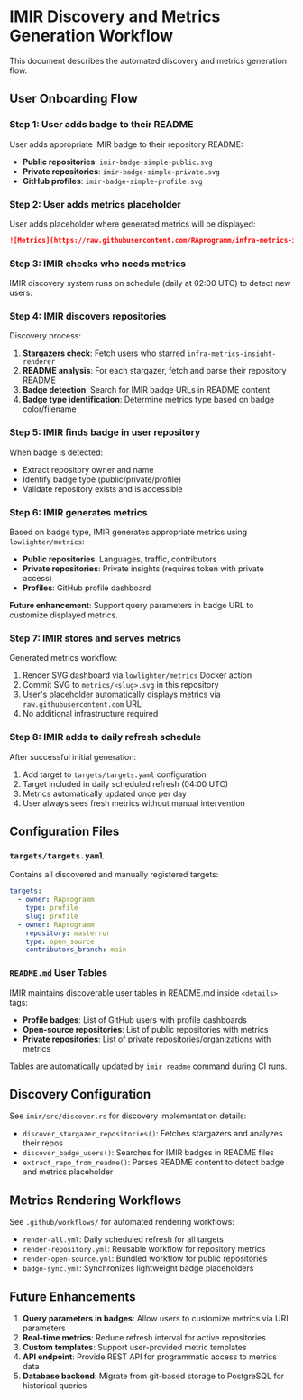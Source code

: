 <!--
SPDX-FileCopyrightText: 2025 RAprogramm <andrey.rozanov.vl@gmail.com>

SPDX-License-Identifier: MIT
-->

# IMIR Discovery and Metrics Generation Workflow

This document describes the automated discovery and metrics generation flow.

## User Onboarding Flow

### Step 1: User adds badge to their README

User adds appropriate IMIR badge to their repository README:

- **Public repositories**: `imir-badge-simple-public.svg`
- **Private repositories**: `imir-badge-simple-private.svg`
- **GitHub profiles**: `imir-badge-simple-profile.svg`

### Step 2: User adds metrics placeholder

User adds placeholder where generated metrics will be displayed:

```markdown
![Metrics](https://raw.githubusercontent.com/RAprogramm/infra-metrics-insight-renderer/main/metrics/<repo-name>.svg)
```

### Step 3: IMIR checks who needs metrics

IMIR discovery system runs on schedule (daily at 02:00 UTC) to detect new users.

### Step 4: IMIR discovers repositories

Discovery process:

1. **Stargazers check**: Fetch users who starred `infra-metrics-insight-renderer`
2. **README analysis**: For each stargazer, fetch and parse their repository README
3. **Badge detection**: Search for IMIR badge URLs in README content
4. **Badge type identification**: Determine metrics type based on badge color/filename

### Step 5: IMIR finds badge in user repository

When badge is detected:

- Extract repository owner and name
- Identify badge type (public/private/profile)
- Validate repository exists and is accessible

### Step 6: IMIR generates metrics

Based on badge type, IMIR generates appropriate metrics using `lowlighter/metrics`:

- **Public repositories**: Languages, traffic, contributors
- **Private repositories**: Private insights (requires token with private access)
- **Profiles**: GitHub profile dashboard

**Future enhancement**: Support query parameters in badge URL to customize displayed metrics.

### Step 7: IMIR stores and serves metrics

Generated metrics workflow:

1. Render SVG dashboard via `lowlighter/metrics` Docker action
2. Commit SVG to `metrics/<slug>.svg` in this repository
3. User's placeholder automatically displays metrics via `raw.githubusercontent.com` URL
4. No additional infrastructure required

### Step 8: IMIR adds to daily refresh schedule

After successful initial generation:

1. Add target to `targets/targets.yaml` configuration
2. Target included in daily scheduled refresh (04:00 UTC)
3. Metrics automatically updated once per day
4. User always sees fresh metrics without manual intervention

## Configuration Files

### `targets/targets.yaml`

Contains all discovered and manually registered targets:

```yaml
targets:
  - owner: RAprogramm
    type: profile
    slug: profile
  - owner: RAprogramm
    repository: masterror
    type: open_source
    contributors_branch: main
```

### `README.md` User Tables

IMIR maintains discoverable user tables in README.md inside `<details>` tags:

- **Profile badges**: List of GitHub users with profile dashboards
- **Open-source repositories**: List of public repositories with metrics
- **Private repositories**: List of private repositories/organizations with metrics

Tables are automatically updated by `imir readme` command during CI runs.

## Discovery Configuration

See `imir/src/discover.rs` for discovery implementation details:

- `discover_stargazer_repositories()`: Fetches stargazers and analyzes their repos
- `discover_badge_users()`: Searches for IMIR badges in README files
- `extract_repo_from_readme()`: Parses README content to detect badge and metrics placeholder

## Metrics Rendering Workflows

See `.github/workflows/` for automated rendering workflows:

- `render-all.yml`: Daily scheduled refresh for all targets
- `render-repository.yml`: Reusable workflow for repository metrics
- `render-open-source.yml`: Bundled workflow for public repositories
- `badge-sync.yml`: Synchronizes lightweight badge placeholders

## Future Enhancements

1. **Query parameters in badges**: Allow users to customize metrics via URL parameters
2. **Real-time metrics**: Reduce refresh interval for active repositories
3. **Custom templates**: Support user-provided metric templates
4. **API endpoint**: Provide REST API for programmatic access to metrics data
5. **Database backend**: Migrate from git-based storage to PostgreSQL for historical queries
